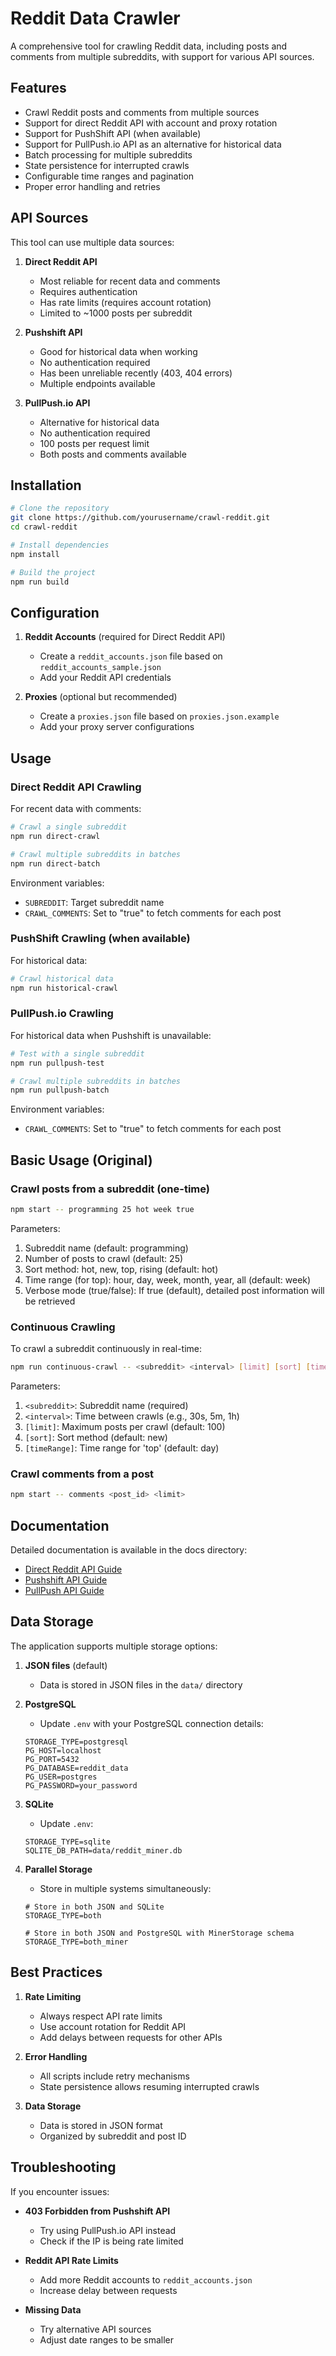 # Reddit Data Crawler

A comprehensive tool for crawling Reddit data, including posts and comments from multiple subreddits, with support for various API sources.

## Features

- Crawl Reddit posts and comments from multiple sources
- Support for direct Reddit API with account and proxy rotation
- Support for PushShift API (when available)
- Support for PullPush.io API as an alternative for historical data
- Batch processing for multiple subreddits
- State persistence for interrupted crawls
- Configurable time ranges and pagination
- Proper error handling and retries

## API Sources

This tool can use multiple data sources:

1. **Direct Reddit API**
   - Most reliable for recent data and comments
   - Requires authentication
   - Has rate limits (requires account rotation)
   - Limited to ~1000 posts per subreddit

2. **Pushshift API**
   - Good for historical data when working
   - No authentication required
   - Has been unreliable recently (403, 404 errors)
   - Multiple endpoints available

3. **PullPush.io API**
   - Alternative for historical data
   - No authentication required
   - 100 posts per request limit
   - Both posts and comments available

## Installation

```bash
# Clone the repository
git clone https://github.com/yourusername/crawl-reddit.git
cd crawl-reddit

# Install dependencies
npm install

# Build the project
npm run build
```

## Configuration

1. **Reddit Accounts** (required for Direct Reddit API)
   - Create a `reddit_accounts.json` file based on `reddit_accounts_sample.json`
   - Add your Reddit API credentials

2. **Proxies** (optional but recommended)
   - Create a `proxies.json` file based on `proxies.json.example`
   - Add your proxy server configurations

## Usage

### Direct Reddit API Crawling

For recent data with comments:

```bash
# Crawl a single subreddit
npm run direct-crawl

# Crawl multiple subreddits in batches
npm run direct-batch
```

Environment variables:
- `SUBREDDIT`: Target subreddit name
- `CRAWL_COMMENTS`: Set to "true" to fetch comments for each post

### PushShift Crawling (when available)

For historical data:

```bash
# Crawl historical data 
npm run historical-crawl
```

### PullPush.io Crawling

For historical data when Pushshift is unavailable:

```bash
# Test with a single subreddit
npm run pullpush-test

# Crawl multiple subreddits in batches
npm run pullpush-batch
```

Environment variables:
- `CRAWL_COMMENTS`: Set to "true" to fetch comments for each post

## Basic Usage (Original)

### Crawl posts from a subreddit (one-time)

```bash
npm start -- programming 25 hot week true
```

Parameters:
1. Subreddit name (default: programming)
2. Number of posts to crawl (default: 25)
3. Sort method: hot, new, top, rising (default: hot)
4. Time range (for top): hour, day, week, month, year, all (default: week)
5. Verbose mode (true/false): If true (default), detailed post information will be retrieved

### Continuous Crawling

To crawl a subreddit continuously in real-time:

```bash
npm run continuous-crawl -- <subreddit> <interval> [limit] [sort] [timeRange]
```

Parameters:
1. `<subreddit>`: Subreddit name (required)
2. `<interval>`: Time between crawls (e.g., 30s, 5m, 1h)
3. `[limit]`: Maximum posts per crawl (default: 100)
4. `[sort]`: Sort method (default: new)
5. `[timeRange]`: Time range for 'top' (default: day)

### Crawl comments from a post

```bash
npm start -- comments <post_id> <limit>
```

## Documentation

Detailed documentation is available in the docs directory:

- [Direct Reddit API Guide](./DIRECT_REDDIT_GUIDE.md)
- [Pushshift API Guide](./PUSHSHIFT_API_GUIDE.md)
- [PullPush API Guide](./PULLPUSH_GUIDE.md)

## Data Storage

The application supports multiple storage options:

1. **JSON files** (default)
   - Data is stored in JSON files in the `data/` directory

2. **PostgreSQL**
   - Update `.env` with your PostgreSQL connection details:
   ```
   STORAGE_TYPE=postgresql
   PG_HOST=localhost
   PG_PORT=5432
   PG_DATABASE=reddit_data
   PG_USER=postgres
   PG_PASSWORD=your_password
   ```

3. **SQLite**
   - Update `.env`:
   ```
   STORAGE_TYPE=sqlite
   SQLITE_DB_PATH=data/reddit_miner.db
   ```

4. **Parallel Storage**
   - Store in multiple systems simultaneously:
   ```
   # Store in both JSON and SQLite
   STORAGE_TYPE=both
   
   # Store in both JSON and PostgreSQL with MinerStorage schema
   STORAGE_TYPE=both_miner
   ```

## Best Practices

1. **Rate Limiting**
   - Always respect API rate limits
   - Use account rotation for Reddit API
   - Add delays between requests for other APIs

2. **Error Handling**
   - All scripts include retry mechanisms
   - State persistence allows resuming interrupted crawls

3. **Data Storage**
   - Data is stored in JSON format
   - Organized by subreddit and post ID

## Troubleshooting

If you encounter issues:

- **403 Forbidden from Pushshift API**
  - Try using PullPush.io API instead
  - Check if the IP is being rate limited

- **Reddit API Rate Limits**
  - Add more Reddit accounts to `reddit_accounts.json`
  - Increase delay between requests

- **Missing Data**
  - Try alternative API sources
  - Adjust date ranges to be smaller